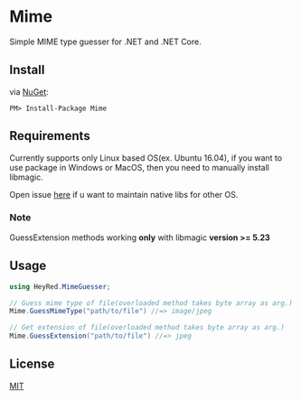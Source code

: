 # Mime
Simple MIME type guesser for .NET and .NET Core.

## Install
via [NuGet](https://www.nuget.org/packages/Mime):
```
PM> Install-Package Mime
```

## Requirements
Currently supports only Linux based OS(ex. Ubuntu 16.04), if you want to use package in Windows or MacOS, then you need to manually install libmagic.

Open issue [here](https://github.com/hey-red/libmagic-package) if u want to maintain native libs for other OS.
### Note
GuessExtension methods working **only** with libmagic **version >= 5.23**

## Usage
```C#
using HeyRed.MimeGuesser;

// Guess mime type of file(overloaded method takes byte array as arg.)
Mime.GuessMimeType("path/to/file") //=> image/jpeg

// Get extension of file(overloaded method takes byte array as arg.)
Mime.GuessExtension("path/to/file") //=> jpeg
```

## License
[MIT](\LICENSE)
